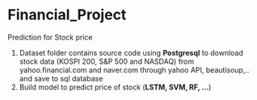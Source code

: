 # Financial_Project
Prediction for Stock price
1. Dataset folder contains source code using **Postgresql** to download stock data (KOSPI 200, S&P 500 and NASDAQ) from yahoo.financial.com and naver.com through yahoo API, beautisoup,.. and save to sql database
2. Build model to predict price of stock (**LSTM, SVM, RF, ...**)
